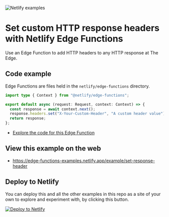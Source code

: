 ![Netlify examples](https://user-images.githubusercontent.com/5865/159468750-df1c2783-39b2-40da-9c0f-971f72a7ea3f.png)

# Set custom HTTP response headers with Netlify Edge Functions

Use an Edge Function to add HTTP headers to any HTTP response at The Edge.

## Code example

Edge Functions are files held in the `netlify/edge-functions` directory.

```ts
import type { Context } from "@netlify/edge-functions";

export default async (request: Request, context: Context) => {
  const response = await context.next();
  response.headers.set("X-Your-Custom-Header", "A custom header value");
  return response;
};
```

- [Explore the code for this Edge Function](../../netlify/edge-functions/set-response-header.ts)

## View this example on the web

- https://edge-functions-examples.netlify.app/example/set-response-header

## Deploy to Netlify

You can deploy this and all the other examples in this repo as a site of your own to explore and experiment with, by
clicking this button.

[![Deploy to Netlify](https://www.netlify.com/img/deploy/button.svg)](https://app.netlify.com/start/deploy?repository=https://github.com/netlify/examples/&create_from_path=examples/edge-functions/&utm_campaign=dx-examples&utm_source=edge-functions-examples&utm_medium=web&utm_content=Deploy%20Edge%20Functions%20Examples%20to%20Netlify)
